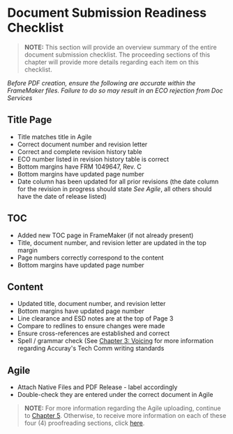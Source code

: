 # Document Submission Readiness Checklist

> **NOTE:** This section will provide an overview summary of the entire document submission checklist. The proceeding sections of this chapter will provide more details regarding each item on this checklist.

*Before PDF creation, ensure the following are accurate within the FrameMaker files. Failure to do so may result in an ECO rejection from Doc Services*

## Title Page

* Title matches title in Agile
* Correct document number and revision letter
* Correct and complete revision history table
* ECO number listed in revision history table is correct
* Bottom margins have FRM 1049647, Rev. C
* Bottom margins have updated page number
* Date column has been updated for all prior revisions (the date column for the revision in progress should state *See Agile*, all others should have the date of release listed)

## TOC

* Added new TOC page in FrameMaker (if not already present)
* Title, document number, and revision letter are updated in the top margin
* Page numbers correctly correspond to the content
* Bottom margins have updated page number

## Content

* Updated title, document number, and revision letter
* Bottom margins have updated page number
* Line clearance and ESD notes are at the top of Page 3
* Compare to redlines to ensure changes were made
* Ensure cross-references are established and correct
* Spell / grammar check (See [Chapter 3: Voicing](https://github.com/taddieken95/Accuray_Tech_Comm_Guide/blob/master/Chapter%203:%20Voicing/READme.md) for more information regarding Accuray's Tech Comm writing standards

## Agile

* Attach Native Files and PDF Release - label accordingly
* Double-check they are entered under the correct document in Agile

> **NOTE:** For more information regarding the Agile uploading, continue to [Chapter 5](https://github.com/taddieken95/Accuray_Tech_Comm_Guide/blob/master/Chapter%205:%20ECOs/READme.md). Otherwise, to receive more information on each of these four (4) proofreading sections, click [here]().
